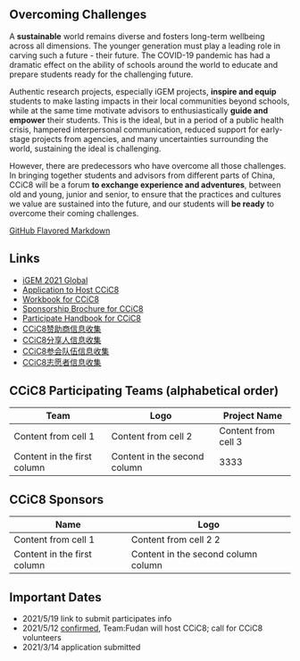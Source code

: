 ## Overcoming Challenges

A **sustainable** world remains diverse and fosters long-term wellbeing across all dimensions. The younger generation must play a leading role in carving such a future - their future. The COVID-19 pandemic has had a dramatic effect on the ability of schools around the world to educate and prepare students ready for the challenging future.

Authentic research projects, especially iGEM projects, **inspire and equip** students to make lasting impacts in their local communities beyond schools, while at the same time motivate advisors to enthusiastically **guide and empower** their students. This is the ideal, but in a period of a public health crisis, hampered interpersonal communication, reduced support for early-stage projects from agencies, and many uncertainties surrounding the world, sustaining the ideal is challenging.
 
However, there are predecessors who have overcome all those challenges. In bringing together students and advisors from different parts of China, CCiC8 will be a forum **to exchange experience and adventures**, between old and young, junior and senior, to ensure that the practices and cultures we value are sustained into the future, and our students will **be ready** to overcome their coming challenges.

[GitHub Flavored Markdown](https://guides.github.com/features/mastering-markdown/)

## Links
- [iGEM 2021 Global](https://igem2021global.slack.com)
- [Application to Host CCiC8](https://shimo.im/docs/osqPvsJl3IcnSFlF/)
- [Workbook for CCiC8](https://shimo.im/docs/r2SSnM80etAyLTP1/)
- [Sponsorship Brochure for CCiC8](https://shimo.im/docs/yaWIlYCmSN4ahjwu/)
- [Participate Handbook for CCiC8](https://a.b.c)
- [CCiC8赞助商信息收集](https://a.b.c)
- [CCiC8分享人信息收集](https://a.b.c)
- [CCiC8参会队伍信息收集](https://www.wjx.cn/vj/h4icxcB.aspx)
- [CCiC8志愿者信息收集](https://a.b.c)

## CCiC8 Participating Teams (alphabetical order)

|Team |Logo |Project Name |
|----|----|----|
|Content from cell 1 | Content from cell 2 | Content from cell 3 |
|Content in the first column | Content in the second column | 3333 |

## CCiC8 Sponsors

|Name |Logo |
|----|----|
|Content from cell 1 | Content from cell 2 2 |
|Content in the first column | Content in the second column column |

## Important Dates
- 2021/5/19 link to submit participates info
- 2021/5/12 [confirmed](https://mp.weixin.qq.com/s/LYhkFu_zWy_HawdHUh7pHw), Team:Fudan will host CCiC8; call for CCiC8 volunteers
- 2021/3/14 application submitted
